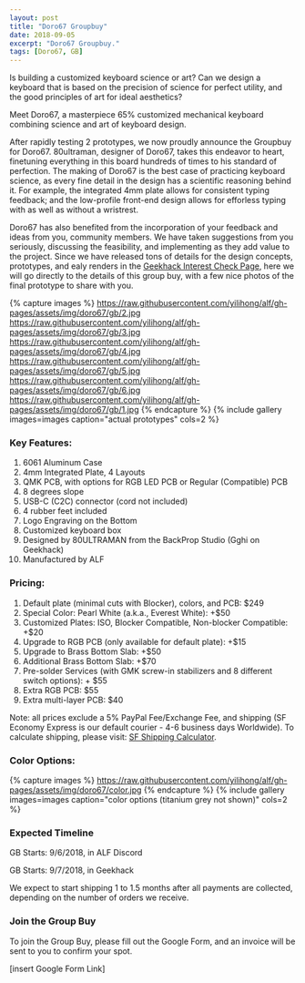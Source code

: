 ```yaml
---
layout: post
title: "Doro67 Groupbuy"
date: 2018-09-05
excerpt: "Doro67 Groupbuy."
tags: [Doro67, GB]
---
```

Is building a customized keyboard science or art? Can we design a keyboard that is based on the precision of science for perfect utility, and the good principles of art for ideal aesthetics?

Meet Doro67, a masterpiece 65% customized mechanical keyboard combining science and art of keyboard design. 

After rapidly testing 2 prototypes, we now proudly announce the Groupbuy for Doro67. 80ultraman, designer of Doro67, takes this endeavor to heart, finetuning everything in this board hundreds of times to his standard of perfection. The making of Doro67 is the best case of practicing keyboard science, as every fine detail in the design has a scientific reasoning behind it. For example, the integrated 4mm plate allows for consistent typing feedback; and the low-profile front-end design allows for efforless typing with as well as without a wristrest.

Doro67 has also benefited from the incorporation of your feedback and ideas from you, community members. We have taken suggestions from you seriously, discussing the feasibility, and implementing as they add value to the project. Since we have released tons of details for the design concepts, prototypes, and ealy renders in the [Geekhack Interest Check Page](https://geekhack.org/index.php?topic=96935.0), here we will go directly to the details of this group buy, with a few nice photos of the final prototype to share with you.

{% capture images %}
    https://raw.githubusercontent.com/yilihong/alf/gh-pages/assets/img/doro67/gb/2.jpg
    https://raw.githubusercontent.com/yilihong/alf/gh-pages/assets/img/doro67/gb/3.jpg
    https://raw.githubusercontent.com/yilihong/alf/gh-pages/assets/img/doro67/gb/4.jpg
    https://raw.githubusercontent.com/yilihong/alf/gh-pages/assets/img/doro67/gb/5.jpg
    https://raw.githubusercontent.com/yilihong/alf/gh-pages/assets/img/doro67/gb/6.jpg
    https://raw.githubusercontent.com/yilihong/alf/gh-pages/assets/img/doro67/gb/1.jpg
{% endcapture %}
{% include gallery images=images caption="actual prototypes" cols=2 %}

### Key Features:
1. 6061 Aluminum Case
2. 4mm Integrated Plate, 4 Layouts
3. QMK PCB, with options for RGB LED PCB or Regular (Compatible) PCB
4. 8 degrees slope
5. USB-C (C2C) connector (cord not included)
6. 4 rubber feet included
7. Logo Engraving on the Bottom
8. Customized keyboard box
9. Designed by 80ULTRAMAN from the BackProp Studio (Gghi on Geekhack)
10. Manufactured by ALF

### Pricing:
1. Default plate (minimal cuts with Blocker), colors, and PCB: $249 
2. Special Color: Pearl White (a.k.a., Everest White): +$50
3. Customized Plates: ISO, Blocker Compatible, Non-blocker Compatible: +$20
4. Upgrade to RGB PCB (only available for default plate): +$15
4. Upgrade to Brass Bottom Slab: +$50
5. Additional Brass Bottom Slab: +$70
6. Pre-solder Services (with GMK screw-in stabilizers and 8 different switch options): + $55
7. Extra RGB PCB: $55
8. Extra multi-layer PCB: $40

Note: all prices exclude a 5% PayPal Fee/Exchange Fee, and shipping (SF Economy Express is our default courier - 4-6 business days Worldwide). To calculate shipping, please visit: [SF Shipping Calculator](http://www.sf-express.com/sg/en/dynamic_function/price/).

### Color Options:
{% capture images %}
    https://raw.githubusercontent.com/yilihong/alf/gh-pages/assets/img/doro67/color.jpg
{% endcapture %}
{% include gallery images=images caption="color options (titanium grey not shown)" cols=2 %}

### Expected Timeline

GB Starts: 9/6/2018, in ALF Discord

GB Starts: 9/7/2018, in Geekhack

We expect to start shipping 1 to 1.5 months after all payments are collected, depending on the number of orders we receive.

### Join the Group Buy
To join the Group Buy, please fill out the Google Form, and an invoice will be sent to you to confirm your spot.

[insert Google Form Link]




